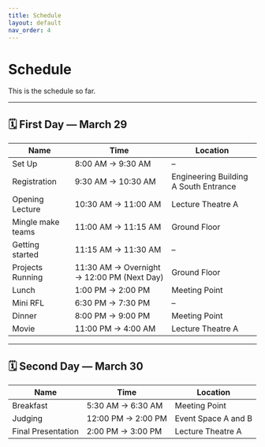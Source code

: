 ```yaml
---
title: Schedule
layout: default
nav_order: 4
---
```


# Schedule

This is the schedule so far.

---

## 🗓️ First Day — March 29

| Name               | Time               | Location                              |
|--------------------|--------------------|---------------------------------------|
| Set Up             | 8:00 AM → 9:30 AM  | –                                     |
| Registration       | 9:30 AM → 10:30 AM | Engineering Building A South Entrance |
| Opening Lecture    | 10:30 AM → 11:00 AM| Lecture Theatre A                     |
| Mingle make teams  | 11:00 AM → 11:15 AM| Ground Floor                          |
| Getting started    | 11:15 AM → 11:30 AM| –                                     |
| Projects Running   | 11:30 AM → Overnight → 12:00 PM (Next Day) | Ground Floor         |
| Lunch              | 1:00 PM → 2:00 PM  | Meeting Point                         |
| Mini RFL           | 6:30 PM → 7:30 PM  | –                                     |
| Dinner             | 8:00 PM → 9:00 PM  | Meeting Point                         |
| Movie              | 11:00 PM → 4:00 AM | Lecture Theatre A                     |

---

## 🗓️ Second Day — March 30

| Name               | Time               | Location              |
|--------------------|--------------------|-----------------------|
| Breakfast          | 5:30 AM → 6:30 AM  | Meeting Point         |
| Judging            | 12:00 PM → 2:00 PM | Event Space A and B   |
| Final Presentation | 2:00 PM → 3:00 PM  | Lecture Theatre A     |